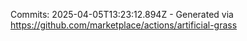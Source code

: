 Commits: 2025-04-05T13:23:12.894Z - Generated via https://github.com/marketplace/actions/artificial-grass
<br>
